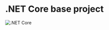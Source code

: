 # .NET Core base project

![.NET Core](https://github.com/fundacionadoptar/identity-seekers-registry/workflows/.NET%20Core/badge.svg)
